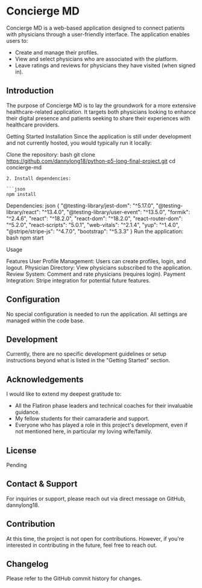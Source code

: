 # Concierge MD

Concierge MD is a web-based application designed to connect patients with physicians through a user-friendly interface. The application enables users to:

- Create and manage their profiles.
- View and select physicians who are associated with the platform.
- Leave ratings and reviews for physicians they have visited (when signed in).

## Introduction
The purpose of Concierge MD is to lay the groundwork for a more extensive healthcare-related application. It targets both physicians looking to enhance their digital presence and patients seeking to share their experiences with healthcare providers.

Getting Started
Installation
Since the application is still under development and not currently hosted, you would typically run it locally:

Clone the repository:
bash
git clone https://github.com/dannylong18/python-p5-long-final-project.git
cd concierge-md
```
2. Install dependencies:

```json
npm install
```

Dependencies:
json
{
"@testing-library/jest-dom": "^5.17.0",
"@testing-library/react": "^13.4.0",
"@testing-library/user-event": "^13.5.0",
"formik": "^2.4.6",
"react": "^18.2.0",
"react-dom": "^18.2.0",
"react-router-dom": "^5.2.0",
"react-scripts": "5.0.1",
"web-vitals": "^2.1.4",
"yup": "^1.4.0",
"@stripe/stripe-js": "^4.7.0",
"bootstrap": "^5.3.3"
}
Run the application:
bash
npm start

Usage

Features
User Profile Management: Users can create profiles, login, and logout.
Physician Directory: View physicians subscribed to the application.
Review System: Comment and rate physicians (requires login).
Payment Integration: Stripe integration for potential future features.

## Configuration
No special configuration is needed to run the application. All settings are managed within the code base.

## Development

Currently, there are no specific development guidelines or setup instructions beyond what is listed in the "Getting Started" section.

## Acknowledgements

I would like to extend my deepest gratitude to: 

- All the Flatiron phase leaders and technical coaches for their invaluable guidance.
- My fellow students for their camaraderie and support.
- Everyone who has played a role in this project's development, even if not mentioned here, in particular my loving wife/family. 
 
## License
Pending

## Contact & Support
For inquiries or support, please reach out via direct message on GitHub, dannylong18.

## Contribution

At this time, the project is not open for contributions. However, if you're interested in contributing in the future, feel free to reach out.

## Changelog

Please refer to the GitHub commit history for changes.